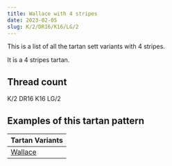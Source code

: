 ```yaml
---
title: Wallace with 4 stripes
date: 2023-02-05
slug: K/2/DR16/K16/LG/2
---
```

This is a list of all the tartan sett variants with 4 stripes.

It is a 4 stripes tartan.


## Thread count
K/2 DR16 K16 LG/2

## Examples of this tartan pattern

| Tartan Variants |
|---------------|
| [Wallace](/variants/k/2/dr16/k16/lg/2-draa0000-k000000-lgaaaa00)||
